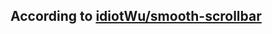 ## According to [idiotWu/smooth-scrollbar](https://github.com/idiotWu/smooth-scrollbar/tree/7.x#demo)